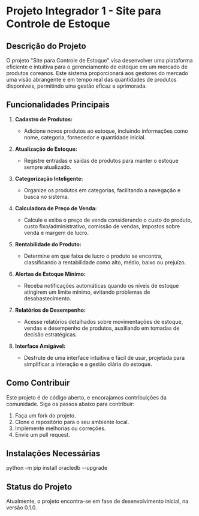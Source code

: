 # Projeto Integrador 1 - Site para Controle de Estoque

## Descrição do Projeto

O projeto "Site para Controle de Estoque" visa desenvolver uma plataforma eficiente e intuitiva para o gerenciamento de estoque em um mercado de produtos coreanos. Este sistema proporcionará aos gestores do mercado uma visão abrangente e em tempo real das quantidades de produtos disponíveis, permitindo uma gestão eficaz e aprimorada.

## Funcionalidades Principais

1. **Cadastro de Produtos:**
   - Adicione novos produtos ao estoque, incluindo informações como nome, categoria, fornecedor e quantidade inicial.

2. **Atualização de Estoque:**
   - Registre entradas e saídas de produtos para manter o estoque sempre atualizado.

3. **Categorização Inteligente:**
   - Organize os produtos em categorias, facilitando a navegação e busca no sistema.

4. **Calculadora de Preço de Venda:**
   - Calcule e exiba o preço de venda considerando o custo do produto, custo fixo/administrativo, comissão de vendas, impostos sobre venda e margem de lucro.

5. **Rentabilidade do Produto:**
   - Determine em que faixa de lucro o produto se encontra, classificando a rentabilidade como alto, médio, baixo ou prejuízo.

6. **Alertas de Estoque Mínimo:**
   - Receba notificações automáticas quando os níveis de estoque atingirem um limite mínimo, evitando problemas de desabastecimento.

7. **Relatórios de Desempenho:**
   - Acesse relatórios detalhados sobre movimentações de estoque, vendas e desempenho de produtos, auxiliando em tomadas de decisão estratégicas.

8. **Interface Amigável:**
   - Desfrute de uma interface intuitiva e fácil de usar, projetada para simplificar a interação e a gestão diária do estoque.

## Como Contribuir

Este projeto é de código aberto, e encorajamos contribuições da comunidade. Siga os passos abaixo para contribuir:

1. Faça um fork do projeto.
2. Clone o repositório para o seu ambiente local.
3. Implemente melhorias ou correções.
4. Envie um pull request.

## Instalações Necessárias
python -m pip install oracledb --upgrade

## Status do Projeto

Atualmente, o projeto encontra-se em fase de desenvolvimento inicial, na versão 0.1.0.